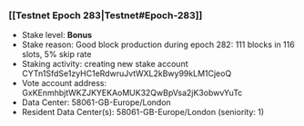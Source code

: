 ### [[Testnet Epoch 283|Testnet#Epoch-283]]
* Stake level: **Bonus**
* Stake reason: Good block production during epoch 282: 111 blocks in 116 slots, 5% skip rate
* Staking activity: creating new stake account CYTn1SfdSe1zyHC1eRdwruJvtWXL2kBwy99kLM1CjeoQ
* Vote account address: GxKEnmhbjtWKZJKYEKAoMUK32QwBpVsa2jK3obwvYuTc
* Data Center: 58061-GB-Europe/London
* Resident Data Center(s): 58061-GB-Europe/London (seniority: 1)